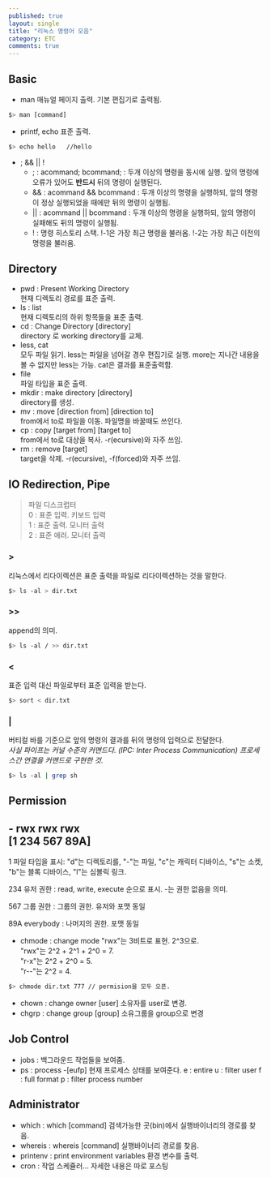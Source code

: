 ```yaml
---
published: true
layout: single
title: "리눅스 명령어 모음"
category: ETC
comments: true
---
```

## Basic
- man
매뉴얼 페이지 출력. 기본 편집기로 출력됨. 
```bash
$> man [command]
```
- printf, echo
표준 출력.
```bash
$> echo hello   //hello
```
-  ; && \|\| !
    - ; : acommand; bcommand; : 두개 이상의 명령을 동시에 실행. 앞의 명령에 오류가 있어도 **반드시** 뒤의 명령이 실행된다.
    - && : acommand && bcommand : 두개 이상의 명령을 실행하되, 앞의 명령이 정상 실행되었을 때에만 뒤의 명령이 실행됨.  
    - \|\| : acommand \|\| bcommand : 두개 이상의 명령을 실행하되, 앞의 명령이 실패해도 뒤의 명령이 실행됨.
    - !  : 명령 히스토리 스택. !-1은 가장 최근 명령을 불러옴. !-2는 가장 최근 이전의 명령을 불러옴.


## Directory
- pwd : Present Working Directory  
현재 디렉토리 경로를 표준 출력.
- ls : list  
현재 디렉토리의 하위 항목들을 표준 출력.
- cd : Change Directory [directory]  
directory 로 working directory를 교체.
- less, cat  
모두 파일 읽기. less는 파일을 넘어갈 경우 편집기로 실행. more는 지나간 내용을 볼 수 없지만 less는 가능. cat은 결과를 표준출력함.
- file  
파일 타입을 표준 출력.
- mkdir : make directory [directory]  
directory를 생성.
- mv : move [direction from] [direction to]  
from에서 to로 파일을 이동. 파일명을 바꿀때도 쓰인다.
- cp : copy [target from] [target to]  
from에서 to로 대상을 복사. -r(ecursive)와 자주 쓰임.
- rm : remove [target]  
target을 삭제. -r(ecursive), -f(forced)와 자주 쓰임.


## IO Redirection, Pipe
> 파일 디스크럽터  
> 0 : 표준 입력. 키보드 입력  
> 1 : 표준 출력. 모니터 출력  
> 2 : 표준 에러. 모니터 출력  

### >
리눅스에서 리다이렉션은 표준 출력을 파일로 리다이렉션하는 것을 말한다.  
```bash
$> ls -al > dir.txt
```

### >>
append의 의미.
```bash
$> ls -al / >> dir.txt
```

### <
표준 입력 대신 파일로부터 표준 입력을 받는다.
```bash
$> sort < dir.txt
```

### |
버티컬 바를 기준으로 앞의 명령의 결과를 뒤의 명령의 입력으로 전달한다.  
*사실 파이프는 커널 수준의 커맨드다. (IPC: Inter Process Communication) 프로세스간 연결을 커맨드로 구현한 것.*
```bash
$> ls -al | grep sh
```


## Permission
\- rwx rwx rwx  
[1 234 567 89A]
---
1 파일 타입을 표시: "d"는 디렉토리를, "-"는 파일, "c"는 캐릭터 디바이스, "s"는 소켓, "b"는 블록 디바이스, "l"는 심볼릭 링크.

234 유저 권한 : read, write, execute 순으로 표시. -는 권한 없음을 의미.

567 그룹 권한 : 그룹의 권한. 유저와 포맷 동일

89A everybody : 나머지의 권한. 포맷 동일

- chmode : change mode
"rwx"는 3비트로 표현. 2^3으로.   
"rwx"는 2^2 + 2^1 + 2^0 = 7.  
"r-x"는 2^2 + 2^0 = 5.  
"r--"는 2^2 = 4.

```bash
$> chmode dir.txt 777 // permision을 모두 오픈.
```

- chown : change owner [user]
소유자를 user로 변경.
- chgrp : change group [group]
소유그룹을 group으로 변경

## Job Control
- jobs : 백그라운드 작업들을 보여줌.
- ps : process -[eufp]
현재 프로세스 상태를 보여준다.
e : entire
u : filter user
f : full format
p : filter process number

## Administrator
- which : which [command]
검색가능한 곳(bin)에서 실행바이너리의 경로를 찾음. 
- whereis : whereis [command]
실행바이너리 경로를 찾음.
- printenv : print environment variables
환경 변수를 출력.
- cron : 작업 스케쥴러... 자세한 내용은 따로 포스팅
